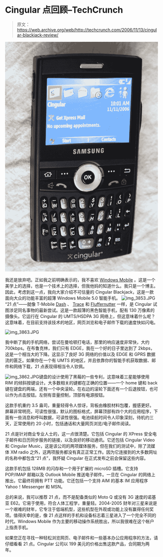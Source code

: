 # Cingular 点回顾–TechCrunch

> 原文：<https://web.archive.org/web/http://techcrunch.com/2006/11/13/cingular-blackjack-review/>

![img_3856.JPG](img/d00dfccac76b5cb5bf1b0ad114f72bcd.png)

我还是放弃吧。正如我之前明确表示的，我不喜欢 [Windows Mobile](https://web.archive.org/web/20201129130245/http://crunchgear.com/2006/11/03/smartphones-now-10-things-i-hate-about-smartphones/) 。这是一个美学上的选择，也是一个技术上的选择，但我他妈的知道什么。我只是一个博主。因此，考虑到这一点，我向大家介绍不可估量的 Cingular Blackjack，这是一款面向大众的功能丰富的超薄 Windows Mobile 5.0 智能手机。
 ![img_3853.JPG](img/d945b50a80090ab1f8ecdc9766e31af9.png)
“21 点”——就像 T-Mobile [Dash](crunchgear.com/2006/10/11/t-mobile-dash-hands-on/) 、 [Trace](crunchgear.com/2006/09/20/samsung-trace-quick-look) 和 [Fluffernutter](https://web.archive.org/web/20201129130245/http://homepage.mac.com/jlareau74/.Pictures/fluffernutter.jpg) 一样，是 Cingular 试图涉足同名事物的最新尝试。这是一款超薄的黑色智能手机，配有 130 万像素的摄像头。它运行在 Cingular 的 UMTS/HSDPA 3G 网络上，但这意味着什么呢？这意味着，在目前支持该技术的地区，网页浏览和电子邮件下载的速度快如闪电。

![img_3863.JPG](img/497abe926dbf8ff456a042661620c2b9.png)

我中断了我的手机网络，尝试在曼哈顿打电话，那里的响应速度非常快，大约 700kbps。在布鲁克林，我们只有 EDGE，我在一个好的日子里达到了 2kbps，这是一个相当大的下降。这显示了良好 3G 网络的价值以及 EDGE 和 GPRS 数据流的匮乏。如果你在一个有 UMTS 的地区，并且依靠你的智能手机获取数据、邮件和网络下载，21 点表现得相当令人钦佩。

![img_3862.JPG](img/dd6d15b9960763949e21dfaa9f8c34c1.png)键盘的设计使用了黑莓的一些专利，这意味着三星能够使用 RIM 的倾斜按键设计。大多数相关的键都在正确的位置——一个 home 键和 back 键在键盘的两端，还有一个中央滚轮。在右边的滚轮下面还有一个后退按钮，也可以作为点击按钮。左侧有音量控制，顶部有电源按钮。

这款手机重约 3.5 盎司，重量轻得令人惊讶，背板由橡胶材料包覆，握感更好。屏幕非常明亮，可读性很强，默认的图标格式，屏幕顶部有四个大的应用程序，下面有一些消息和呼叫数据，可读性很强。电池续航时间令人印象深刻，待机约三天，正常使用约 20 小时，包括通话和大量网页浏览/电子邮件阅读。

21 点是针对商业专业人士的，这一点很清楚。它包括 Cingular 的 XPress 安全电子邮件和日历同步服务的链接，以及良好的移动通讯。它还包括 Cingular Video 和 Cingular Music，这是该公司的两项媒体服务，但在我们的测试中，除了流媒体 XM radio 之外，这两项服务都没有真正正常工作。因为它连接到的大多数网址的名称中都包含“21 点”，我怀疑 Cingular 在正式发布之前会保留这些内容。

这款手机包括 128MB 的闪存和一个用于扩展的 microSD 插槽。它支持 POP/IMAP 邮箱以及 Outlook Mobile 推送电子邮件。一旦在 Cingular 的网络上推出，它最终将拥有 PTT 功能。它还包括一个支持 AIM 的基本 IM 应用程序 Yahoo！Messenger 和 MSN。

总的来说，我可以推荐 21 点，而不是配备类似的 Moto Q 或没有 3G 速度的诺基亚 E62。它易于使用，符合人体工程学，重量轻。2004-2005 财年对三星来说是一个艰难的财年，它专注于低端机型，这些机型在外观或功能上没有赢得任何奖项。值得庆幸的是，像 21 点这样的手机和设备标志着三星进入了一个完全不同的时代。Windows Mobile 作为主要的移动操作系统胜出，所以我很难在这个帐户上指责手机。

如果您正在寻找一种轻松浏览网页、电子邮件和一些基本办公应用程序的方法，请仔细看看 21 点。Cingular 公司以 199 美元的价格出售这款产品，合同期为两年。
